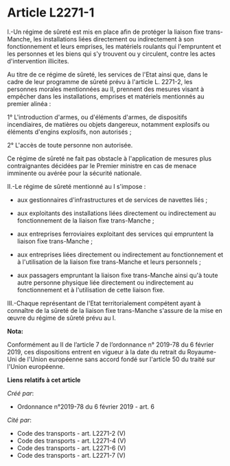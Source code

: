 # Article L2271-1

I.-Un régime de sûreté est mis en place afin de protéger la liaison fixe trans-Manche, les installations liées directement ou
indirectement à son fonctionnement et leurs emprises, les matériels roulants qui l'empruntent et les personnes et les biens
qui s'y trouvent ou y circulent, contre les actes d'intervention illicites. 

Au titre de ce régime de sûreté, les services de l'Etat ainsi que, dans le cadre de leur programme de sûreté prévu à
l'article L. 2271-2, les personnes morales mentionnées au II, prennent des mesures visant à empêcher dans les installations,
emprises et matériels mentionnés au premier alinéa : 

1° L'introduction d'armes, ou d'éléments d'armes, de dispositifs incendiaires, de matières ou objets dangereux, notamment
explosifs ou éléments d'engins explosifs, non autorisés ; 

2° L'accès de toute personne non autorisée. 

Ce régime de sûreté ne fait pas obstacle à l'application de mesures plus contraignantes décidées par le Premier ministre en
cas de menace imminente ou avérée pour la sécurité nationale. 

II.-Le régime de sûreté mentionné au I s'impose :

- aux gestionnaires d'infrastructures et de services de navettes liés ;

- aux exploitants des installations liées directement ou indirectement au fonctionnement de la liaison fixe trans-Manche ;

- aux entreprises ferroviaires exploitant des services qui empruntent la liaison fixe trans-Manche ;

- aux entreprises liées directement ou indirectement au fonctionnement et à l'utilisation de la liaison fixe trans-Manche et
leurs personnels ;

- aux passagers empruntant la liaison fixe trans-Manche ainsi qu'à toute autre personne physique liée directement ou
indirectement au fonctionnement et à l'utilisation de cette liaison fixe. 

III.-Chaque représentant de l'Etat territorialement compétent ayant à connaître de la sûreté de la liaison fixe trans-Manche
s'assure de la mise en œuvre du régime de sûreté prévu au I.

**Nota:**

Conformément au II de l’article 7 de l’ordonnance n° 2019-78 du 6 février 2019, ces dispositions entrent en vigueur à la date
du retrait du Royaume-Uni de l'Union européenne sans accord fondé sur l'article 50 du traité sur l'Union européenne.

**Liens relatifs à cet article**

_Créé par_:

  - Ordonnance n°2019-78 du 6 février 2019 - art. 6

_Cité par_:

  - Code des transports - art. L2271-2 (V)
  - Code des transports - art. L2271-4 (V)
  - Code des transports - art. L2271-6 (V)
  - Code des transports - art. L2271-7 (V)
